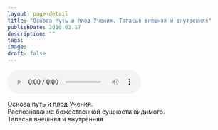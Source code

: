 ```yaml
---
layout: page-detail
title: "Основа путь и плод Учения. Тапасья внешняя и внутренняя"
publishDate: 2010.03.17
description: ""
tags:
image:
draft: false
---
```


<audio title="2010.03.17 - Основа путь и плод Учения. Тапасья внешняя и внутренняя.mp3" src="https://filer-api.advayta.org/v1.0/public/files/75332" controls=""></audio>

 Основа путь и плод Учения.  
 Распознавание божественной сущности видимого.  
 Тапасья внешняя и внутренняя   

  
